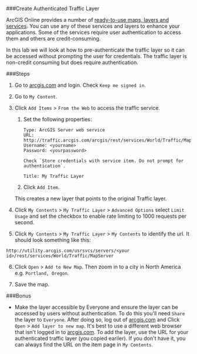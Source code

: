 ###Create Authenticated Traffic Layer

ArcGIS Online provides a number of [ready-to-use maps, layers and services](http://www.arcgis.com/features/maps/index.html). You can use any of these services and layers to enhance your applications. Some of the services require user authentication to access them and others are credit-consuming.

In this lab we will look at how to pre-authenticate the traffic layer so it can be accessed without prompting the user for credentials. The traffic layer is non-credit consuming but does require authentication.

###Steps

1. Go to [arcgis.com](http://www.arcgis.com) and login. Check `Keep me signed in`.

2. Go to `My Content`.

3. Click `Add Items` > `From the Web` to access the traffic service.

	1. Set the following properties:

		```
		Type: ArcGIS Server web service
		URL: http://traffic.arcgis.com/arcgis/rest/services/World/Traffic/MapServer
		Username: <yourname>
		Password: <yourpassword>
		```
		```Check `Store credentials with service item. Do not prompt for authentication`.```

		```Title: My Traffic Layer```

	2. Click `Add Item`.

	This creates a new layer that points to the original Traffic layer.

4. Click `My Contents` > `My Traffic Layer` > `Advanced Options` select `Limit Usage` and set the checkbox to enable rate limiting to 1000 requests per second.

5. Click `My Contents` > `My Traffic Layer` > `My Contents` to identify the url. It should look something like this:

  ```
  http://utility.arcgis.com/usrsvcs/servers/<your id>/rest/services/World/Traffic/MapServer
  ```

6. Click `Open` > `Add to New Map`. Then zoom in to a city in North America e.g. `Portland, Oregon`.

7. Save the map.

###Bonus
* Make the layer accessible by Everyone and ensure the layer can be accessed by users without authentication. To do this you'll need `Share` the layer to `Everyone`. After doing so, log out of [arcgis.com](http://www.arcgis.com) and Click `Open` > `Add layer to new map`. It's best to use a different web browser that isn't logged in to [arcgis.com](http://www.arcgis.com). To add the layer, use the URL for your authenticated traffic layer (you copied eariler). If you don't have it, you can always find the URL on the item page in `My Contents`.
